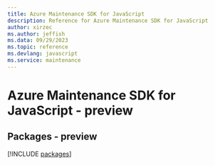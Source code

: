 ```yaml
---
title: Azure Maintenance SDK for JavaScript
description: Reference for Azure Maintenance SDK for JavaScript
author: xirzec
ms.author: jeffish
ms.data: 09/29/2023
ms.topic: reference
ms.devlang: javascript
ms.service: maintenance
---
```

# Azure Maintenance SDK for JavaScript - preview
## Packages - preview
[!INCLUDE [packages](maintenance-index.md)]